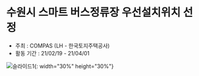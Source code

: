 # 수원시 스마트 버스정류장 우선설치위치 선정  
  
* 주최 : COMPAS (LH - 한국토지주택공사)  
* 활동 기간 : 21/02/19 - 21/04/01  

![슬라이드1](https://user-images.githubusercontent.com/54944069/114996339-b2376a00-9ed9-11eb-8026-fb8224884324.PNG){: width="30%" height="30%"}

